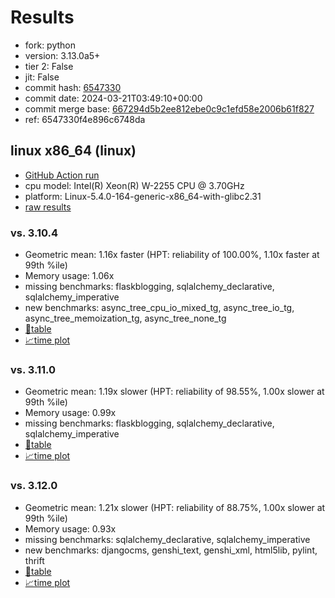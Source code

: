 # Results

- fork: python
- version: 3.13.0a5+
- tier 2: False
- jit: False
- commit hash: [6547330](https://github.com/python/cpython/commit/6547330)
- commit date: 2024-03-21T03:49:10+00:00
- commit merge base: [667294d5b2ee812ebe0c9c1efd58e2006b61f827](https://github.com/python/cpython/commit/667294d5b2ee812ebe0c9c1efd58e2006b61f827)
- ref: 6547330f4e896c6748da

## linux x86_64 (linux)

- [GitHub Action run](https://github.com/faster-cpython/benchmarking/actions/runs/8376571327)
- cpu model: Intel(R) Xeon(R) W-2255 CPU @ 3.70GHz
- platform: Linux-5.4.0-164-generic-x86_64-with-glibc2.31
- [raw results](bm-20240321-linux-x86_64-python-6547330f4e896c6748da-3.13.0a5%2B-6547330.json)

### vs. 3.10.4

- Geometric mean: 1.16x faster (HPT: reliability of 100.00%, 1.10x faster at 99th %ile)
- Memory usage: 1.06x
- missing benchmarks: flaskblogging, sqlalchemy_declarative, sqlalchemy_imperative
- new benchmarks: async_tree_cpu_io_mixed_tg, async_tree_io_tg, async_tree_memoization_tg, async_tree_none_tg
- [📄table](bm-20240321-linux-x86_64-python-6547330f4e896c6748da-3.13.0a5%2B-6547330-vs-3.10.4.md)
- [📈time plot](bm-20240321-linux-x86_64-python-6547330f4e896c6748da-3.13.0a5%2B-6547330-vs-3.10.4.png)

### vs. 3.11.0

- Geometric mean: 1.19x slower (HPT: reliability of 98.55%, 1.00x slower at 99th %ile)
- Memory usage: 0.99x
- missing benchmarks: flaskblogging, sqlalchemy_declarative, sqlalchemy_imperative
- [📄table](bm-20240321-linux-x86_64-python-6547330f4e896c6748da-3.13.0a5%2B-6547330-vs-3.11.0.md)
- [📈time plot](bm-20240321-linux-x86_64-python-6547330f4e896c6748da-3.13.0a5%2B-6547330-vs-3.11.0.png)

### vs. 3.12.0

- Geometric mean: 1.21x slower (HPT: reliability of 88.75%, 1.00x slower at 99th %ile)
- Memory usage: 0.93x
- missing benchmarks: sqlalchemy_declarative, sqlalchemy_imperative
- new benchmarks: djangocms, genshi_text, genshi_xml, html5lib, pylint, thrift
- [📄table](bm-20240321-linux-x86_64-python-6547330f4e896c6748da-3.13.0a5%2B-6547330-vs-3.12.0.md)
- [📈time plot](bm-20240321-linux-x86_64-python-6547330f4e896c6748da-3.13.0a5%2B-6547330-vs-3.12.0.png)

